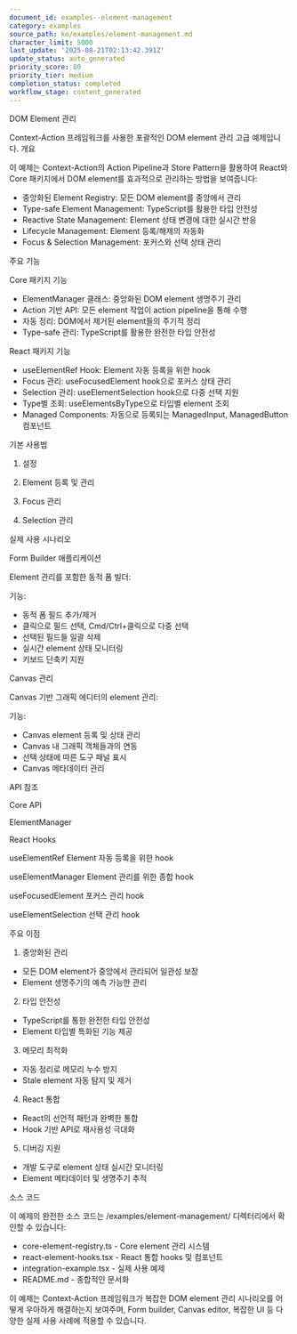 ```yaml
---
document_id: examples--element-management
category: examples
source_path: ko/examples/element-management.md
character_limit: 5000
last_update: '2025-08-21T02:13:42.391Z'
update_status: auto_generated
priority_score: 80
priority_tier: medium
completion_status: completed
workflow_stage: content_generated
---
```

DOM Element 관리

Context-Action 프레임워크를 사용한 포괄적인 DOM element 관리 고급 예제입니다. 개요

이 예제는 Context-Action의 Action Pipeline과 Store Pattern을 활용하여 React와 Core 패키지에서 DOM element를 효과적으로 관리하는 방법을 보여줍니다:

- 중앙화된 Element Registry: 모든 DOM element를 중앙에서 관리
- Type-safe Element Management: TypeScript를 활용한 타입 안전성
- Reactive State Management: Element 상태 변경에 대한 실시간 반응
- Lifecycle Management: Element 등록/해제의 자동화
- Focus & Selection Management: 포커스와 선택 상태 관리

주요 기능

Core 패키지 기능
- ElementManager 클래스: 중앙화된 DOM element 생명주기 관리
- Action 기반 API: 모든 element 작업이 action pipeline을 통해 수행
- 자동 정리: DOM에서 제거된 element들의 주기적 정리
- Type-safe 관리: TypeScript를 활용한 완전한 타입 안전성

React 패키지 기능
- useElementRef Hook: Element 자동 등록을 위한 hook
- Focus 관리: useFocusedElement hook으로 포커스 상태 관리
- Selection 관리: useElementSelection hook으로 다중 선택 지원
- Type별 조회: useElementsByType으로 타입별 element 조회
- Managed Components: 자동으로 등록되는 ManagedInput, ManagedButton 컴포넌트

기본 사용법

1. 설정

2. Element 등록 및 관리

3. Focus 관리

4. Selection 관리

실제 사용 시나리오

Form Builder 애플리케이션

Element 관리를 포함한 동적 폼 빌더:

기능:
- 동적 폼 필드 추가/제거
- 클릭으로 필드 선택, Cmd/Ctrl+클릭으로 다중 선택
- 선택된 필드들 일괄 삭제
- 실시간 element 상태 모니터링
- 키보드 단축키 지원

Canvas 관리

Canvas 기반 그래픽 에디터의 element 관리:

기능:
- Canvas element 등록 및 상태 관리
- Canvas 내 그래픽 객체들과의 연동
- 선택 상태에 따른 도구 패널 표시
- Canvas 메타데이터 관리

API 참조

Core API

ElementManager

React Hooks

useElementRef
Element 자동 등록을 위한 hook

useElementManager
Element 관리를 위한 종합 hook

useFocusedElement
포커스 관리 hook

useElementSelection
선택 관리 hook

주요 이점

1. 중앙화된 관리
- 모든 DOM element가 중앙에서 관리되어 일관성 보장
- Element 생명주기의 예측 가능한 관리

2. 타입 안전성
- TypeScript를 통한 완전한 타입 안전성
- Element 타입별 특화된 기능 제공

3. 메모리 최적화
- 자동 정리로 메모리 누수 방지
- Stale element 자동 탐지 및 제거

4. React 통합
- React의 선언적 패턴과 완벽한 통합
- Hook 기반 API로 재사용성 극대화

5. 디버깅 지원
- 개발 도구로 element 상태 실시간 모니터링
- Element 메타데이터 및 생명주기 추적

소스 코드

이 예제의 완전한 소스 코드는 /examples/element-management/ 디렉터리에서 확인할 수 있습니다:

- core-element-registry.ts - Core element 관리 시스템
- react-element-hooks.tsx - React 통합 hooks 및 컴포넌트
- integration-example.tsx - 실제 사용 예제
- README.md - 종합적인 문서화

이 예제는 Context-Action 프레임워크가 복잡한 DOM element 관리 시나리오를 어떻게 우아하게 해결하는지 보여주며, Form builder, Canvas editor, 복잡한 UI 등 다양한 실제 사용 사례에 적용할 수 있습니다.
